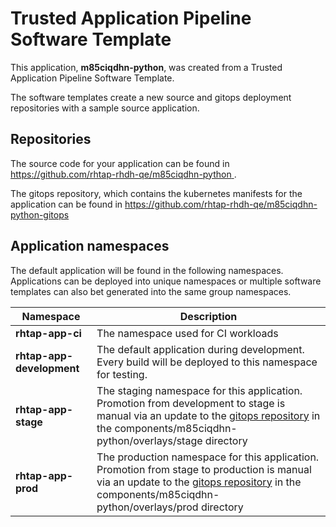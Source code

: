 # Trusted Application Pipeline Software Template

This application, **m85ciqdhn-python**, was created from a Trusted Application Pipeline Software Template.

The software templates create a new source and gitops deployment repositories with a sample source application. 

## Repositories

The source code for your application can be found in [https://github.com/rhtap-rhdh-qe/m85ciqdhn-python ](https://github.com/rhtap-rhdh-qe/m85ciqdhn-python ).
 
The gitops repository, which contains the kubernetes manifests for the application can be found in 
[https://github.com/rhtap-rhdh-qe/m85ciqdhn-python-gitops ](https://github.com/rhtap-rhdh-qe/m85ciqdhn-python-gitops ) 

## Application namespaces 

The default application will be found in the following namespaces. Applications can be deployed into unique namespaces or multiple software templates can also bet generated into the same group namespaces.  

|  Namespace   |  Description   |  
| -------- | -------- |
| **rhtap-app-ci** | The namespace used for CI workloads |
| **rhtap-app-development** | The default application during development. Every build will be deployed to this namespace for testing. |
| **rhtap-app-stage** | The staging namespace for this application. Promotion from development to stage is manual via an update to the [gitops repository](https://github.com/rhtap-rhdh-qe/m85ciqdhn-python-gitops ) in the components/m85ciqdhn-python/overlays/stage directory |
| **rhtap-app-prod** | The production namespace for this application. Promotion from stage to production is manual via an update to the [gitops repository](https://github.com/rhtap-rhdh-qe/m85ciqdhn-python-gitops ) in the components/m85ciqdhn-python/overlays/prod directory |